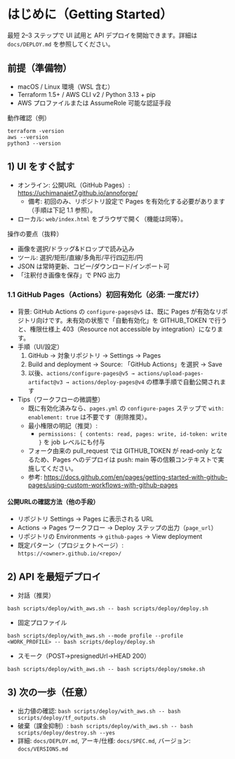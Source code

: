 # はじめに（Getting Started）

最短 2–3 ステップで UI 試用と API デプロイを開始できます。詳細は `docs/DEPLOY.md` を参照してください。

## 前提（準備物）
- macOS / Linux 環境（WSL 含む）
- Terraform 1.5+ / AWS CLI v2 / Python 3.13 + pip
- AWS プロファイルまたは AssumeRole 可能な認証手段

動作確認（例）
```
terraform -version
aws --version
python3 --version
```

## 1) UI をすぐ試す
- オンライン: 公開URL（GitHub Pages）: https://uchimanajet7.github.io/annoforge/
  - 備考: 初回のみ、リポジトリ設定で Pages を有効化する必要があります（手順は下記 1.1 参照）。
- ローカル: `web/index.html` をブラウザで開く（機能は同等）。

操作の要点（抜粋）
- 画像を選択/ドラッグ&ドロップで読み込み
- ツール: 選択/矩形/直線/多角形/平行四辺形/円
- JSON は常時更新、コピー/ダウンロード/インポート可
- 「注釈付き画像を保存」で PNG 出力

### 1.1 GitHub Pages（Actions）初回有効化（必須: 一度だけ）
- 背景: GitHub Actions の `configure-pages@v5` は、既に Pages が有効なリポジトリ向けです。未有効の状態で「自動有効化」を GITHUB_TOKEN で行うと、権限仕様上 403（Resource not accessible by integration）になります。
- 手順（UI/設定）
  1) GitHub → 対象リポジトリ → Settings → Pages
  2) Build and deployment → Source: 「GitHub Actions」を選択 → Save
  3) 以後、`actions/configure-pages@v5 → actions/upload-pages-artifact@v3 → actions/deploy-pages@v4` の標準手順で自動公開されます
- Tips（ワークフローの微調整）
  - 既に有効化済みなら、`pages.yml` の `configure-pages` ステップで `with: enablement: true` は不要です（削除推奨）。
  - 最小権限の明記（推奨）:
    - `permissions: { contents: read, pages: write, id-token: write }` を job レベルにも付与
  - フォーク由来の pull_request では GITHUB_TOKEN が read-only となるため、Pages へのデプロイは push: main 等の信頼コンテキストで実施してください。
  - 参考: https://docs.github.com/en/pages/getting-started-with-github-pages/using-custom-workflows-with-github-pages

#### 公開URLの確認方法（他の手段）
- リポジトリ Settings → Pages に表示される URL
- Actions → Pages ワークフロー → Deploy ステップの出力（`page_url`）
- リポジトリの Environments → `github-pages` → View deployment
- 既定パターン（プロジェクトページ）: `https://<owner>.github.io/<repo>/`

## 2) API を最短デプロイ
- 対話（推奨）
```
bash scripts/deploy/with_aws.sh -- bash scripts/deploy/deploy.sh
```
- 固定プロファイル
```
bash scripts/deploy/with_aws.sh --mode profile --profile <WORK_PROFILE> -- bash scripts/deploy/deploy.sh
```
- スモーク（POST→presignedUrl→HEAD 200）
```
bash scripts/deploy/with_aws.sh -- bash scripts/deploy/smoke.sh
```

## 3) 次の一歩（任意）
- 出力値の確認: `bash scripts/deploy/with_aws.sh -- bash scripts/deploy/tf_outputs.sh`
- 破棄（課金抑制）: `bash scripts/deploy/with_aws.sh -- bash scripts/deploy/destroy.sh --yes`
- 詳細: `docs/DEPLOY.md`, アーキ/仕様: `docs/SPEC.md`, バージョン: `docs/VERSIONS.md`
